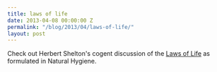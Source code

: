 ```yaml
---
title: laws of life
date: 2013-04-08 00:00:00 Z
permalink: "/blog/2013/04/laws-of-life/"
layout: post
---
```


Check out Herbert Shelton's cogent discussion of the [Laws of Life](https://web.archive.org/web/20190327184011/http://www.naturalhygienesociety.org/members/general/e/files/lawsoflife.pdf) as formulated in Natural Hygiene.

